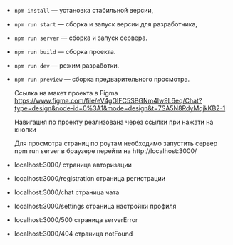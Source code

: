 - `npm install` — установка стабильной версии,
- `npm run start` — сборка и запуск версии для разработчика,
- `npm run server` — сборка и запуск сервера.
- `npm run build` — сборка проекта.
- `npm run dev` — режим разработки.
- `npm run preview` — сборка предварительного просмотра.

  Ссылка на макет проекта в Figma https://www.figma.com/file/eV4gGIFC5SBGNm4lw9L6eq/Chat?type=design&node-id=0%3A1&mode=design&t=7SA5N8RdyMqjkKB2-1

  Навигация по проекту реализована через ссылки при нажати на кнопки

  Для просмотра страниц по роутам необходимо запустить сервер npm run server в браузере перейти на http://localhost:3000/
- localhost:3000/ страница авторизации
- localhost:3000/registration страница регистрации
- localhost:3000/chat страница чата
- localhost:3000/settings страница настройки профиля
- localhost:3000/500 страница serverError
- localhost:3000/404 страница notFound
